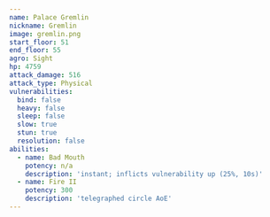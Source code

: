 ```yaml
---
name: Palace Gremlin
nickname: Gremlin
image: gremlin.png
start_floor: 51
end_floor: 55
agro: Sight
hp: 4759
attack_damage: 516
attack_type: Physical
vulnerabilities:
  bind: false
  heavy: false
  sleep: false
  slow: true
  stun: true
  resolution: false
abilities:
  - name: Bad Mouth
    potency: n/a
    description: 'instant; inflicts vulnerability up (25%, 10s)'
  - name: Fire II
    potency: 300
    description: 'telegraphed circle AoE'
---
```

